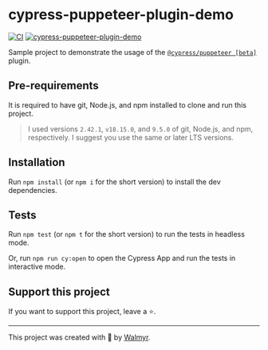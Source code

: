 # cypress-puppeteer-plugin-demo

[![CI](https://github.com/wlsf82/cypress-puppeteer-plugin-demo/actions/workflows/ci.yml/badge.svg)](https://github.com/wlsf82/cypress-puppeteer-plugin-demo/actions)
[![cypress-puppeteer-plugin-demo](https://img.shields.io/endpoint?url=https://cloud.cypress.io/badge/simple/u8w8pa/main&style=flat&logo=cypress)](https://cloud.cypress.io/projects/u8w8pa/runs)

Sample project to demonstrate the usage of the [`@cypress/puppeteer [beta]`](https://github.com/cypress-io/cypress/tree/develop/npm/puppeteer) plugin.

## Pre-requirements

It is required to have git, Node.js, and npm installed to clone and run this project.

> I used versions `2.42.1`, `v18.15.0`, and `9.5.0` of git, Node.js, and npm, respectively. I suggest you use the same or later LTS versions.

## Installation

Run `npm install` (or `npm i` for the short version) to install the dev dependencies.

## Tests

Run `npm test` (or `npm t` for the short version) to run the tests in headless mode.

Or, run `npm run cy:open` to open the Cypress App and run the tests in interactive mode.

## Support this project

If you want to support this project, leave a ⭐.

___

This project was created with 💚 by [Walmyr](https://walmyr.dev).
